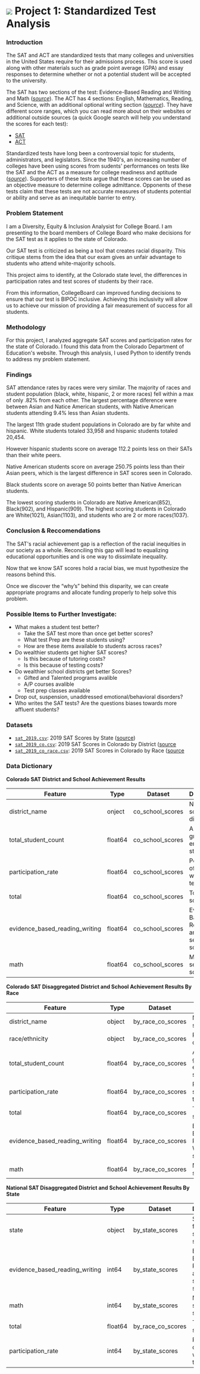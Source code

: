 # ![](https://ga-dash.s3.amazonaws.com/production/assets/logo-9f88ae6c9c3871690e33280fcf557f33.png) Project 1: Standardized Test Analysis


### Introduction

The SAT and ACT are standardized tests that many colleges and universities in the United States require for their admissions process. This score is used along with other materials such as grade point average (GPA) and essay responses to determine whether or not a potential student will be accepted to the university.

The SAT has two sections of the test: Evidence-Based Reading and Writing and Math ([*source*](https://www.princetonreview.com/college/sat-sections)). The ACT has 4 sections: English, Mathematics, Reading, and Science, with an additional optional writing section ([*source*](https://www.act.org/content/act/en/products-and-services/the-act/scores/understanding-your-scores.html)). They have different score ranges, which you can read more about on their websites or additional outside sources (a quick Google search will help you understand the scores for each test):
* [SAT](https://collegereadiness.collegeboard.org/sat)
* [ACT](https://www.act.org/content/act/en.html)

Standardized tests have long been a controversial topic for students, administrators, and legislators. Since the 1940's, an increasing number of colleges have been using scores from sudents' performances on tests like the SAT and the ACT as a measure for college readiness and aptitude ([*source*](https://www.minotdailynews.com/news/local-news/2017/04/a-brief-history-of-the-sat-and-act/)). Supporters of these tests argue that these scores can be used as an objective measure to determine college admittance. Opponents of these tests claim that these tests are not accurate measures of students potential or ability and serve as an inequitable barrier to entry.


### Problem Statement

I am a Diversity, Equity & Inclusion Analysist for College Board. I am presenting to the board members of College Board who make decisions for the SAT test as it applies to the state of Colorado.

Our SAT test is criticized as being a tool that creates racial disparity. This critique stems from the idea that our exam gives an unfair advantage to students who attend white-majority schools. 

This project aims to identify, at the Colorado state level, the differences in participation rates and test scores of students by their race. 

From this information, CollegeBoard can improved funding decisions to ensure that our test is BIPOC inclusive. Achieving this inclusivity will allow us to achieve our mission of providing a fair measurement of success for all students.


### Methodology

For this project, I analyzed aggregate SAT scores and participation rates for the state of Colorado. I found this data from the Colorado Department of Education's website. Through this analysis, I used Python to identify trends to address my problem statement.


### Findings

SAT attendance rates by races were very similar. The majority of races and student population (black, white, hispanic, 2 or more races) fell within a max of only .82% from each other. The largest percentage diference were between Asian and Natice American students, with Native American students attending 9.4% less than Asian students.

The largest 11th grade student populations in Colorado are by far white and hispanic. White students totaled 33,958 and hispanic students totaled 20,454.

However hispanic students score on average 112.2 points less on their SATs than their white peers.

Native American students score on average 250.75 points less than their Asian peers, which is the largest difference in SAT scores seen in Colorado.

Black students score on average 50 points better than Native American students.

The lowest scoring students in Colorado are Native American(852), Black(902), and Hispanic(909).
The highest scoring students in Colorado are White(1021), Asian(1103), and students who are 2 or more races(1037).


### Conclusion & Reccomendations

The SAT's racial achievement gap is a reflection of the racial inequities in our society as a whole. Reconciling this gap will lead to equalizing educational opportunities and is one way to dissimilate inequality. 

Now that we know SAT scores hold a racial bias, we must hypothesize the reasons behind this.

Once we discover the “why’s” behind this disparity, we can create appropriate programs and allocate funding properly to help solve this problem.


### Possible Items to Further Investigate:

* What makes a student test better?
    - Take the SAT test more than once get better scores?
    - What test Prep are these students using?
    - How are these items available to students across races?
* Do wealthier students get higher SAT scores? 
    - Is this because of  tutoring costs?
    - Is this because of testing costs?
* Do wealthier school districts get better Scores?
    - Gifted and Talented programs avalible
    - A/P courses avalible
    - Test prep classes available
* Drop out, suspension, unaddressed emotional/behavioral disorders?
* Who writes the SAT tests? Are the questions biases towards more affluent students?


### Datasets

* [`sat_2019.csv`](./data/sat_2019.csv): 2019 SAT Scores by State ([source](https://blog.prepscholar.com/average-sat-scores-by-state-most-recent))
* [`sat_2019_co.csv`](./data/2019_P_SAT_CO_District_Results.csv): 2019 SAT Scores in Colorado by District ([source](https://www.cde.state.co.us/assessment/sat-psat-data/)
* [`sat_2019_co_race.csv`](./data/2019_P_SAT_Scores_Race.csv): 2019 SAT Scores in Colorado by Race ([source](https://www.cde.state.co.us/assessment/sat-psat-data/)


### Data Dictionary


**Colorado SAT District and School Achievement Results** 

|Feature|Type|Dataset|Description|
|---|---|---|---|
|district_name|onject|co_school_scores|Name of school district|
|total_student_count|float64|co_school_scores|Amount of grade 11 enrolled students|  
|participation_rate|float64|co_school_scores|Percentage of student who took test|
|total|float64|co_school_scores|Total SAT scores|
|evidence_based_reading_writing|float64|co_school_scores|Evidence Based Reading and Writing section score|
|math|float64|co_school_scores|Math section score|


**Colorado SAT Disaggregated District and School Achievement Results By Race**  

|Feature|Type|Dataset|Description|
|---|---|---|---|
|district_name|object|by_race_co_scores|Name of school district|
|race/ethnicity|object|by_race_co_scores|Race/Ethnicity of student|
|total_student_count|float64|by_race_co_scores|Amount of grade 11 enrolled students|  
|participation_rate|float64|by_race_co_scores|Percentage of student who took test|
|total|float64|by_race_co_scores|Total SAT scores|
|evidence_based_reading_writing|float64|by_race_co_scores|Evidence Based Reading and Writing section score|
|math|float64|by_race_co_scores|Math section score|


**National SAT Disaggregated District and School Achievement Results By State**  

|Feature|Type|Dataset|Description|
|---|---|---|---|
|state|object|by_state_scores|SAT data from specific state|
|evidence_based_reading_writing|int64|by_state_scores|Evidence Based Reading and Writing section score|
|math|int64|by_state_scores|Math section score
|total|float64|by_race_co_scores|Total SAT scores|
|participation_rate|int64|by_state_scores|Percentage of student who took test|

